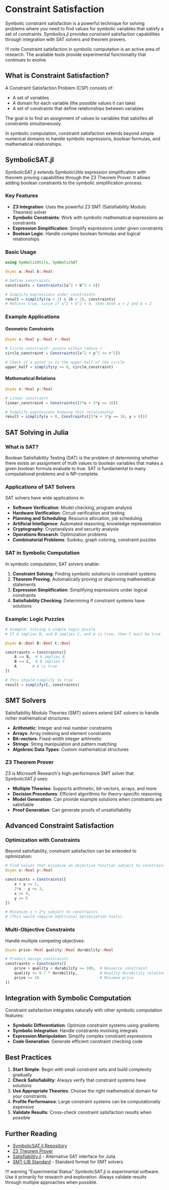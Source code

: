 # Constraint Satisfaction

Symbolic constraint satisfaction is a powerful technique for solving problems where you need to find values for symbolic variables that satisfy a set of constraints. Symbolics.jl provides constraint satisfaction capabilities through integration with SAT solvers and theorem provers.

!!! note
    Constraint satisfaction in symbolic computation is an active area of research. The available tools provide experimental functionality that continues to evolve.

## What is Constraint Satisfaction?

A Constraint Satisfaction Problem (CSP) consists of:
- A set of variables
- A domain for each variable (the possible values it can take)
- A set of constraints that define relationships between variables

The goal is to find an assignment of values to variables that satisfies all constraints simultaneously.

In symbolic computation, constraint satisfaction extends beyond simple numerical domains to handle symbolic expressions, boolean formulas, and mathematical relationships.

## SymbolicSAT.jl

SymbolicSAT.jl extends SymbolicUtils expression simplification with theorem proving capabilities through the Z3 Theorem Prover. It allows adding boolean constraints to the symbolic simplification process.

### Key Features

- **Z3 Integration**: Uses the powerful Z3 SMT (Satisfiability Modulo Theories) solver
- **Symbolic Constraints**: Work with symbolic mathematical expressions as constraints
- **Expression Simplification**: Simplify expressions under given constraints
- **Boolean Logic**: Handle complex boolean formulas and logical relationships

### Basic Usage

```julia
using SymbolicUtils, SymbolicSAT

@syms a::Real b::Real

# Define constraints
constraints = Constraints([a^2 + b^2 < 4])

# Simplify expressions under constraints
result = simplify((a < 2) & (b < 2), constraints)
# Returns true, since if a^2 + b^2 < 4, then both a < 2 and b < 2
```

### Example Applications

#### Geometric Constraints

```julia
@syms x::Real y::Real r::Real

# Circle constraint: points within radius r
circle_constraint = Constraints([x^2 + y^2 <= r^2])

# Check if a point is in the upper half of the circle
upper_half = simplify(y >= 0, circle_constraint)
```

#### Mathematical Relations

```julia
@syms x::Real y::Real

# Linear constraint
linear_constraint = Constraints([2*x + 3*y == 10])

# Simplify expressions knowing this relationship
result = simplify(x > 0, Constraints([2*x + 3*y == 10, y > 0]))
```

## SAT Solving in Julia

### What is SAT?

Boolean Satisfiability Testing (SAT) is the problem of determining whether there exists an assignment of truth values to boolean variables that makes a given boolean formula evaluate to true. SAT is fundamental to many computational problems and is NP-complete.

### Applications of SAT Solvers

SAT solvers have wide applications in:

- **Software Verification**: Model checking, program analysis
- **Hardware Verification**: Circuit verification and testing  
- **Planning and Scheduling**: Resource allocation, job scheduling
- **Artificial Intelligence**: Automated reasoning, knowledge representation
- **Cryptography**: Cryptanalysis and security analysis
- **Operations Research**: Optimization problems
- **Combinatorial Problems**: Sudoku, graph coloring, constraint puzzles

### SAT in Symbolic Computation

In symbolic computation, SAT solvers enable:

1. **Constraint Solving**: Finding symbolic solutions to constraint systems
2. **Theorem Proving**: Automatically proving or disproving mathematical statements  
3. **Expression Simplification**: Simplifying expressions under logical constraints
4. **Satisfiability Checking**: Determining if constraint systems have solutions

### Example: Logic Puzzles

```julia
# Example: Solving a simple logic puzzle
# If A implies B, and B implies C, and A is true, then C must be true

@syms A::Bool B::Bool C::Bool

constraints = Constraints([
    A ⟹ B,  # A implies B
    B ⟹ C,  # B implies C
    A       # A is true
])

# This should simplify to true
result = simplify(C, constraints)
```

## SMT Solvers

Satisfiability Modulo Theories (SMT) solvers extend SAT solvers to handle richer mathematical structures:

- **Arithmetic**: Integer and real number constraints
- **Arrays**: Array indexing and element constraints
- **Bit-vectors**: Fixed-width integer arithmetic
- **Strings**: String manipulation and pattern matching
- **Algebraic Data Types**: Custom mathematical structures

### Z3 Theorem Prover

Z3 is Microsoft Research's high-performance SMT solver that SymbolicSAT.jl uses:

- **Multiple Theories**: Supports arithmetic, bit-vectors, arrays, and more
- **Decision Procedures**: Efficient algorithms for theory-specific reasoning
- **Model Generation**: Can provide example solutions when constraints are satisfiable
- **Proof Generation**: Can generate proofs of unsatisfiability

## Advanced Constraint Satisfaction

### Optimization with Constraints

Beyond satisfiability, constraint satisfaction can be extended to optimization:

```julia
# Find values that minimize an objective function subject to constraints
@syms x::Real y::Real

constraints = Constraints([
    x + y >= 1,
    2*x - y <= 3,
    x >= 0,
    y >= 0
])

# Minimize x + 2*y subject to constraints
# (This would require additional optimization tools)
```

### Multi-Objective Constraints

Handle multiple competing objectives:

```julia
@syms price::Real quality::Real durability::Real

# Product design constraints
constraints = Constraints([
    price + quality + durability <= 100,  # Resource constraint
    quality >= 0.7 * durability,          # Quality-durability relation
    price >= 10                           # Minimum price
])
```

## Integration with Symbolic Computation

Constraint satisfaction integrates naturally with other symbolic computation features:

- **Symbolic Differentiation**: Optimize constraint systems using gradients
- **Symbolic Integration**: Handle constraints involving integrals
- **Expression Manipulation**: Simplify complex constraint expressions
- **Code Generation**: Generate efficient constraint checking code

## Best Practices

1. **Start Simple**: Begin with small constraint sets and build complexity gradually
2. **Check Satisfiability**: Always verify that constraint systems have solutions
3. **Use Appropriate Theories**: Choose the right mathematical domain for your constraints
4. **Profile Performance**: Large constraint systems can be computationally expensive
5. **Validate Results**: Cross-check constraint satisfaction results when possible

## Further Reading

- [SymbolicSAT.jl Repository](https://github.com/JuliaSymbolics/SymbolicSAT.jl)
- [Z3 Theorem Prover](https://github.com/Z3Prover/z3)
- [Satisfiability.jl](https://github.com/dpsanders/SatisfiabilityInterface.jl) - Alternative SAT interface for Julia
- [SMT-LIB Standard](http://smtlib.cs.uiowa.edu/) - Standard format for SMT solvers

!!! warning "Experimental Status"
    SymbolicSAT.jl is experimental software. Use it primarily for research and exploration. Always validate results through multiple approaches when possible.
